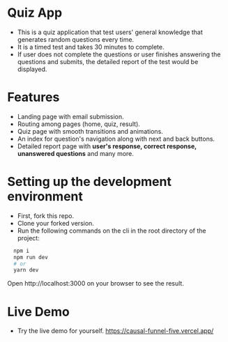 # Quiz App
- This is a quiz application that test users' general knowledge that generates random questions every time.
- It is a timed test and takes 30 minutes to complete. 
- If user does not complete the questions or user finishes answering the questions and submits, the detailed report of the test would be displayed.

# Features
- Landing page with email submission.
- Routing among pages (home, quiz, result).
- Quiz page with smooth transitions and animations.
- An index for question's navigation along with next and back buttons.
- Detailed report page with **user's response, correct response, unanswered questions** and many more.

# Setting up the development environment
- First, fork this repo.
- Clone your forked version.
- Run the following commands on the cli in the root directory of the project:

```sh
  npm i
  npm run dev
  # or
  yarn dev
```
Open http://localhost:3000 on your browser to see the result.

# Live Demo
- Try the live demo for yourself.
https://causal-funnel-five.vercel.app/
